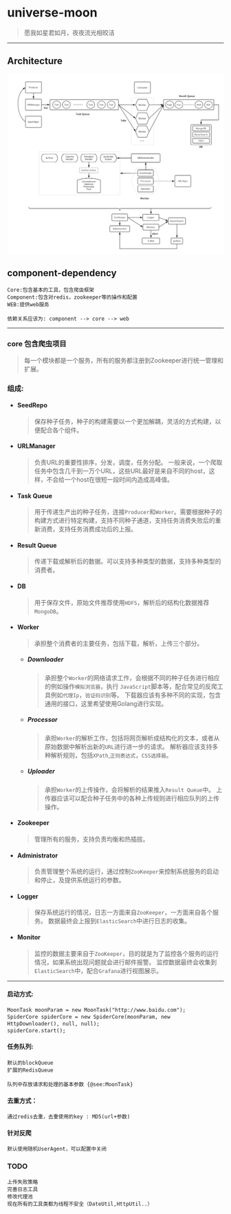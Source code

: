 # universe-moon
>愿我如星君如月，夜夜流光相皎洁

----

## Architecture

![](https://github.com/wds1993225/universe-moon/blob/master/MoonNo.4.png)

## component-dependency
    
    Core:包含基本的工具，包含爬虫框架
    Component:包含对redis，zookeeper等的操作和配置
    WEB:提供web服务
    
    依赖关系应该为: component --> core --> web






----

### core 包含爬虫项目
> 每一个模块都是一个服务，所有的服务都注册到Zookeeper进行统一管理和扩展。


### 组成:



* #### SeedRepo
    > 保存种子任务，种子的构建需要以一个更加解耦，灵活的方式构建，以便配合各个组件。

* #### URLManager
    > 负责URL的重要性排序，分发，调度，任务分配。
一般来说，一个爬取任务中包含几千到一万个URL，这些URL最好是来自不同的host，这样，不会给一个host在很短一段时间内造成高峰值。

* #### Task Queue
    > 用于传递生产出的种子任务，连接```Producer```和```Worker```。需要根据种子的构建方式进行特定构建，支持不同种子通道，支持任务消费失败后的重新消费，支持任务消费成功后的上报。

* #### Result Queue
    > 传递下载或解析后的数据。可以支持多种类型的数据，支持多种类型的消费者。

* #### DB
    > 用于保存文件，原始文件推荐使用```HDFS```，解析后的结构化数据推荐```MongoDB```。

* #### Worker
    > 承担整个消费者的主要任务，包括下载，解析，上传三个部分。

    * ##### Downloader
        > 承担整个```Worker```的网络请求工作，会根据不同的种子任务进行相应的例如操作```模拟浏览器```，执行 ```JavaScript```脚本等，配合常见的反爬工具例如```代理Ip```，```验证码识别```等。
        下载器应该有多种不同的实现，包含通用的接口，这里希望使用Golang进行实现。
    * ##### Processor
        > 承担```Worker```的解析工作，包括将网页解析成结构化的文本，或者从原始数据中解析出新的```URL```进行进一步的请求。
        解析器应该支持多种解析规则，包括```XPath```,```正则表达式```，```CSS选择器```。
    * ##### Uploader
        > 承担```Worker```的上传操作，会将解析的结果推入```Result Queue```中。
        上传器应该可以配合种子任务中的各种上传规则进行相应队列的上传操作。
        
* #### Zookeeper
    >管理所有的服务，支持负责均衡和热插拔。

* #### Administrator
    > 负责管理整个系统的运行，通过控制```ZooKeeper```来控制系统服务的启动和停止，及提供系统运行的参数。

* #### Logger
    > 保存系统运行的情况，日志一方面来自```ZooKeeper```，一方面来自各个服务。
    数据最终会上报到```ElasticSearch```中进行日志的收集。
    
* #### Monitor
    > 监控的数据主要来自于```ZooKeeper```，目的就是为了监控各个服务的运行情况，如果系统出现问题就会进行邮件报警。
    监控数据最终会收集到```ElasticSearch```中，配合```Grafana```进行视图展示。



----

#### 启动方式:

    MoonTask moonParam = new MoonTask("http://www.baidu.com");
    SpiderCore spiderCore = new SpiderCore(moonParam, new HttpDownloader(), null, null);
    spiderCore.start();


#### 任务队列:

    默认的blockQueue
    扩展的RedisQueue

    队列中存放请求和处理的基本参数 {@see:MoonTask}

#### 去重方式：

    通过redis去重，去重使用的key : MD5(url+参数)

#### 针对反爬
    
    默认使用随机UserAgent，可以配置中关闭
    
### TODO
    
    上传失败策略
    完善日志工具
    修改代理池
    现在所有的工具类都为线程不安全（DateUtil,HttpUtil..）